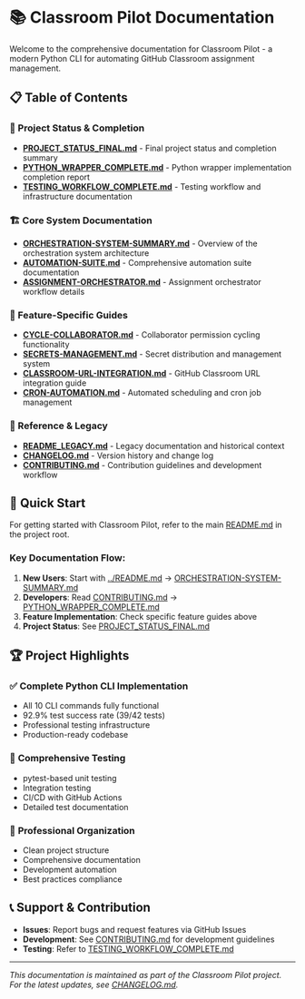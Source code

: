 # 📚 Classroom Pilot Documentation

Welcome to the comprehensive documentation for Classroom Pilot - a modern Python CLI for automating GitHub Classroom assignment management.

## 📋 Table of Contents

### 🎯 Project Status & Completion
- **[PROJECT_STATUS_FINAL.md](PROJECT_STATUS_FINAL.md)** - Final project status and completion summary
- **[PYTHON_WRAPPER_COMPLETE.md](PYTHON_WRAPPER_COMPLETE.md)** - Python wrapper implementation completion report
- **[TESTING_WORKFLOW_COMPLETE.md](TESTING_WORKFLOW_COMPLETE.md)** - Testing workflow and infrastructure documentation

### 🏗️ Core System Documentation
- **[ORCHESTRATION-SYSTEM-SUMMARY.md](ORCHESTRATION-SYSTEM-SUMMARY.md)** - Overview of the orchestration system architecture
- **[AUTOMATION-SUITE.md](AUTOMATION-SUITE.md)** - Comprehensive automation suite documentation
- **[ASSIGNMENT-ORCHESTRATOR.md](ASSIGNMENT-ORCHESTRATOR.md)** - Assignment orchestrator workflow details

### 🔧 Feature-Specific Guides
- **[CYCLE-COLLABORATOR.md](CYCLE-COLLABORATOR.md)** - Collaborator permission cycling functionality
- **[SECRETS-MANAGEMENT.md](SECRETS-MANAGEMENT.md)** - Secret distribution and management system
- **[CLASSROOM-URL-INTEGRATION.md](CLASSROOM-URL-INTEGRATION.md)** - GitHub Classroom URL integration guide
- **[CRON-AUTOMATION.md](CRON-AUTOMATION.md)** - Automated scheduling and cron job management

### 📖 Reference & Legacy
- **[README_LEGACY.md](README_LEGACY.md)** - Legacy documentation and historical context
- **[CHANGELOG.md](CHANGELOG.md)** - Version history and change log
- **[CONTRIBUTING.md](CONTRIBUTING.md)** - Contribution guidelines and development workflow

## 🚀 Quick Start

For getting started with Classroom Pilot, refer to the main [README.md](../README.md) in the project root.

### Key Documentation Flow:
1. **New Users**: Start with [../README.md](../README.md) → [ORCHESTRATION-SYSTEM-SUMMARY.md](ORCHESTRATION-SYSTEM-SUMMARY.md)
2. **Developers**: Read [CONTRIBUTING.md](CONTRIBUTING.md) → [PYTHON_WRAPPER_COMPLETE.md](PYTHON_WRAPPER_COMPLETE.md)
3. **Feature Implementation**: Check specific feature guides above
4. **Project Status**: See [PROJECT_STATUS_FINAL.md](PROJECT_STATUS_FINAL.md)

## 🏆 Project Highlights

### ✅ **Complete Python CLI Implementation**
- All 10 CLI commands fully functional
- 92.9% test success rate (39/42 tests)
- Professional testing infrastructure
- Production-ready codebase

### 🧪 **Comprehensive Testing**
- pytest-based unit testing
- Integration testing
- CI/CD with GitHub Actions
- Detailed test documentation

### 📁 **Professional Organization**
- Clean project structure
- Comprehensive documentation
- Development automation
- Best practices compliance

## 📞 Support & Contribution

- **Issues**: Report bugs and request features via GitHub Issues
- **Development**: See [CONTRIBUTING.md](CONTRIBUTING.md) for development guidelines
- **Testing**: Refer to [TESTING_WORKFLOW_COMPLETE.md](TESTING_WORKFLOW_COMPLETE.md)

---

*This documentation is maintained as part of the Classroom Pilot project. For the latest updates, see [CHANGELOG.md](CHANGELOG.md).*
